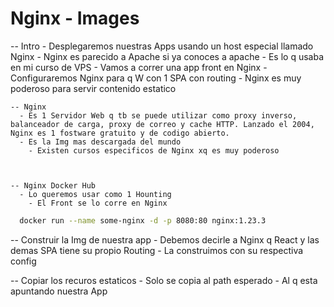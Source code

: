 # Nginx - Images
  -- Intro
    - Desplegaremos nuestras Apps usando un host especial llamado Nginx
      - Nginx es parecido a Apache si ya conoces a apache
        - Es lo q usaba en mi curso de VPS
    - Vamos a correr una app front en Nginx
      - Configuraremos Nginx para q W con 1 SPA con routing
    - Nginx es muy poderoso para servir contenido estatico

    -- Nginx
      - Es 1 Servidor Web q tb se puede utilizar como proxy inverso, balanceador de carga, proxy de correo y cache HTTP. Lanzado el 2004, Nginx es 1 fostware gratuito y de codigo abierto.
      - Es la Img mas descargada del mundo
        - Existen cursos especificos de Nginx xq es muy poderoso



    -- Nginx Docker Hub
      - Lo queremos usar como 1 Hounting
        - El Front se lo corre en Nginx


  ```bash
    docker run --name some-nginx -d -p 8080:80 nginx:1.23.3
  ```




  -- Construir la Img de nuestra app
    - Debemos decirle a  Nginx  q React y las demas SPA tiene su propio Routing
    - La construimos con su respectiva config



  -- Copiar los recuros estaticos
    - Solo se copia al  path  esperado
      - Al q esta apuntando nuestra App

